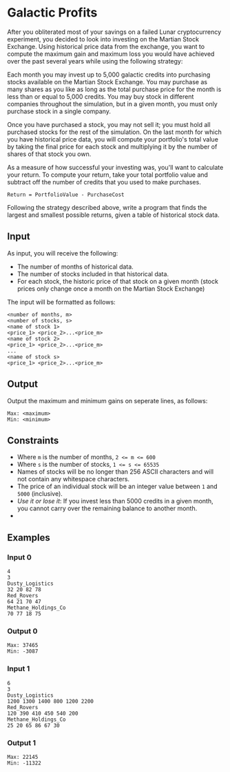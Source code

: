 # Galactic Profits

After you obliterated most of your savings on a failed Lunar cryptocurrency experiment, you decided to look into investing on the Martian Stock Exchange.
Using historical price data from the exchange, you want to compute the maximum gain and maximum loss you would have achieved over the past several years while using the following strategy:

Each month you may invest up to 5,000 galactic credits into purchasing stocks available on the Martian Stock Exchange.
You may purchase as many shares as you like as long as the total purchase price for the month is less than or equal to 5,000 credits.
You may buy stock in different companies throughout the simulation, but in a given month, you must only purchase stock in a single company.

Once you have purchased a stock, you may not sell it; you must hold all purchased stocks for the rest of the simulation.
On the last month for which you have historical price data, you will compute your portfolio's total value by taking the final price for each stock and multiplying it by the number of shares of that stock you own.

As a measure of how successful your investing was, you'll want to calculate your return. To compute your return, take your total portfolio value and subtract off the number of credits that you used to make purchases.
```
Return = PortfolioValue - PurchaseCost
```

Following the strategy described above, write a program that finds the largest and smallest possible returns, given a table of historical stock data.

## Input
As input, you will receive the following:

* The number of months of historical data.
* The number of stocks included in that historical data.
* For each stock, the historic price of that stock on a given month (stock prices only change once a month on the Martian Stock Exchange)

The input will be formatted as follows:
```
<number of months, m>
<number of stocks, s>
<name of stock 1>
<price_1> <price_2>...<price_m>
<name of stock 2>
<price_1> <price_2>...<price_m>
...
<name of stock s>
<price_1> <price_2>...<price_m>
```

## Output
Output the maximum and minimum gains on seperate lines, as follows:
```
Max: <maximum>
Min: <minimum>
```

## Constraints
* Where `m` is the number of months, `2 <= m <= 600`
* Where `s` is the number of stocks, `1 <= s <= 65535`
* Names of stocks will be no longer than 256 ASCII characters and will not contain any whitespace characters.
* The price of an individual stock will be an integer value between `1` and `5000` (inclusive).
* _Use it or lose it_: If you invest less than 5000 credits in a given month, you cannot carry over the remaining balance to another month.
* 


## Examples

### Input 0
```
4
3
Dusty_Logistics
32 20 82 78
Red_Rovers
64 21 70 47
Methane_Holdings_Co
70 77 18 75
```

### Output 0
```
Max: 37465
Min: -3087
```

### Input 1
```
6
3
Dusty_Logistics
1200 1300 1400 800 1200 2200
Red_Rovers
120 390 410 450 540 200
Methane_Holdings_Co
25 20 65 86 67 30
```

### Output 1
```
Max: 22145
Min: -11322
```
